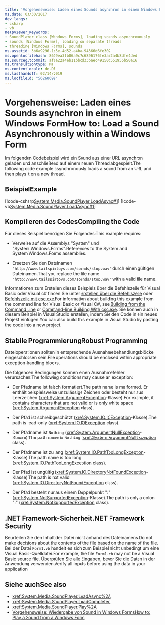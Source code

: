 ```yaml
---
title: 'Vorgehensweise: Laden eines Sounds asynchron in einem Windows Form'
ms.date: 03/30/2017
dev_langs:
- csharp
- vb
helpviewer_keywords:
- SoundPlayer class [Windows Forms], loading sounds asynchronously
- sounds [Windows Forms], loading on separate threads
- threading [Windows Forms], sounds
ms.assetid: 3b6a9296-1d5e-4d52-a4ba-94366d6fe302
ms.openlocfilehash: 8619ea3fb06a9c7c6896176fe3ae2a4b8dfe4ded
ms.sourcegitcommit: af0a22a4eb11bbcd33baec49150d551955b50a16
ms.translationtype: MT
ms.contentlocale: de-DE
ms.lasthandoff: 02/14/2019
ms.locfileid: "56260699"
---
```

# <a name="how-to-load-a-sound-asynchronously-within-a-windows-form"></a><span data-ttu-id="2d337-102">Vorgehensweise: Laden eines Sounds asynchron in einem Windows Form</span><span class="sxs-lookup"><span data-stu-id="2d337-102">How to: Load a Sound Asynchronously within a Windows Form</span></span>
<span data-ttu-id="2d337-103">Im folgenden Codebeispiel wird ein Sound aus einer URL asynchron geladen und anschließend auf einem neuen Thread abgespielt.</span><span class="sxs-lookup"><span data-stu-id="2d337-103">The following code example asynchronously loads a sound from an URL and then plays it on a new thread.</span></span>  
  
## <a name="example"></a><span data-ttu-id="2d337-104">Beispiel</span><span class="sxs-lookup"><span data-stu-id="2d337-104">Example</span></span>  
 [!code-csharp[System.Media.SoundPlayer.LoadAsync#1](../../../../samples/snippets/csharp/VS_Snippets_Winforms/System.Media.SoundPlayer.LoadAsync/CS/Form1.cs#1)]
 [!code-vb[System.Media.SoundPlayer.LoadAsync#1](../../../../samples/snippets/visualbasic/VS_Snippets_Winforms/System.Media.SoundPlayer.LoadAsync/VB/Form1.vb#1)]  
  
## <a name="compiling-the-code"></a><span data-ttu-id="2d337-105">Kompilieren des Codes</span><span class="sxs-lookup"><span data-stu-id="2d337-105">Compiling the Code</span></span>  
 <span data-ttu-id="2d337-106">Für dieses Beispiel benötigen Sie Folgendes:</span><span class="sxs-lookup"><span data-stu-id="2d337-106">This example requires:</span></span>  
  
-   <span data-ttu-id="2d337-107">Verweise auf die Assemblys "System" und "System.Windows.Forms".</span><span class="sxs-lookup"><span data-stu-id="2d337-107">References to the System and System.Windows.Forms assemblies.</span></span>  
  
-   <span data-ttu-id="2d337-108">Ersetzen Sie den Dateinamen `"http://www.tailspintoys.com/sounds/stop.wav"` durch einen gültigen Dateinamen.</span><span class="sxs-lookup"><span data-stu-id="2d337-108">That you replace the file name `"http://www.tailspintoys.com/sounds/stop.wav"` with a valid file name.</span></span>  
  
 <span data-ttu-id="2d337-109">Informationen zum Erstellen dieses Beispiels über die Befehlszeile für Visual Basic oder Visual c# finden Sie unter [erstellen über die Befehlszeile](../../../visual-basic/reference/command-line-compiler/building-from-the-command-line.md) oder [Befehlszeile mit csc.exe](../../../csharp/language-reference/compiler-options/command-line-building-with-csc-exe.md).</span><span class="sxs-lookup"><span data-stu-id="2d337-109">For information about building this example from the command line for Visual Basic or Visual C#, see [Building from the Command Line](../../../visual-basic/reference/command-line-compiler/building-from-the-command-line.md) or [Command-line Building With csc.exe](../../../csharp/language-reference/compiler-options/command-line-building-with-csc-exe.md).</span></span> <span data-ttu-id="2d337-110">Sie können auch in diesem Beispiel in Visual Studio erstellen, indem Sie den Code in ein neues Projekt einfügen.</span><span class="sxs-lookup"><span data-stu-id="2d337-110">You can also build this example in Visual Studio by pasting the code into a new project.</span></span>  
  
## <a name="robust-programming"></a><span data-ttu-id="2d337-111">Stabile Programmierung</span><span class="sxs-lookup"><span data-stu-id="2d337-111">Robust Programming</span></span>  
 <span data-ttu-id="2d337-112">Dateioperationen sollten in entsprechende Ausnahmebehandlungsblöcke eingeschlossen sein.</span><span class="sxs-lookup"><span data-stu-id="2d337-112">File operations should be enclosed within appropriate exception-handling blocks.</span></span>  
  
 <span data-ttu-id="2d337-113">Die folgenden Bedingungen können einen Ausnahmefehler verursachen:</span><span class="sxs-lookup"><span data-stu-id="2d337-113">The following conditions may cause an exception:</span></span>  
  
-   <span data-ttu-id="2d337-114">Der Pfadname ist falsch formatiert.</span><span class="sxs-lookup"><span data-stu-id="2d337-114">The path name is malformed.</span></span> <span data-ttu-id="2d337-115">Er enthält beispielsweise unzulässige Zeichen oder besteht nur aus Leerzeichen (<xref:System.ArgumentException>-Klasse).</span><span class="sxs-lookup"><span data-stu-id="2d337-115">For example, it contains characters that are not valid or is only white space (<xref:System.ArgumentException> class).</span></span>  
  
-   <span data-ttu-id="2d337-116">Der Pfad ist schreibgeschützt (<xref:System.IO.IOException>-Klasse).</span><span class="sxs-lookup"><span data-stu-id="2d337-116">The path is read-only (<xref:System.IO.IOException> class).</span></span>  
  
-   <span data-ttu-id="2d337-117">Der Pfadname ist `Nothing` (<xref:System.ArgumentNullException>-Klasse).</span><span class="sxs-lookup"><span data-stu-id="2d337-117">The path name is `Nothing` (<xref:System.ArgumentNullException> class).</span></span>  
  
-   <span data-ttu-id="2d337-118">Der Pfadname ist zu lang (<xref:System.IO.PathTooLongException>-Klasse).</span><span class="sxs-lookup"><span data-stu-id="2d337-118">The path name is too long (<xref:System.IO.PathTooLongException> class).</span></span>  
  
-   <span data-ttu-id="2d337-119">Der Pfad ist ungültig (<xref:System.IO.DirectoryNotFoundException>-Klasse).</span><span class="sxs-lookup"><span data-stu-id="2d337-119">The path is not valid (<xref:System.IO.DirectoryNotFoundException> class).</span></span>  
  
-   <span data-ttu-id="2d337-120">Der Pfad besteht nur aus einem Doppelpunkt ":" (<xref:System.NotSupportedException>-Klasse).</span><span class="sxs-lookup"><span data-stu-id="2d337-120">The path is only a colon ":" (<xref:System.NotSupportedException> class).</span></span>  
  
## <a name="net-framework-security"></a><span data-ttu-id="2d337-121">.NET Framework-Sicherheit</span><span class="sxs-lookup"><span data-stu-id="2d337-121">.NET Framework Security</span></span>  
 <span data-ttu-id="2d337-122">Beurteilen Sie den Inhalt der Datei nicht anhand des Dateinamens.</span><span class="sxs-lookup"><span data-stu-id="2d337-122">Do not make decisions about the contents of the file based on the name of the file.</span></span> <span data-ttu-id="2d337-123">Bei der Datei `Form1.vb` handelt es sich zum Beispiel nicht unbedingt um eine Visual Basic-Quelldatei.</span><span class="sxs-lookup"><span data-stu-id="2d337-123">For example, the file `Form1.vb` may not be a Visual Basic source file.</span></span> <span data-ttu-id="2d337-124">Überprüfen Sie alle Eingaben, bevor Sie die Daten in der Anwendung verwenden.</span><span class="sxs-lookup"><span data-stu-id="2d337-124">Verify all inputs before using the data in your application.</span></span>  
  
## <a name="see-also"></a><span data-ttu-id="2d337-125">Siehe auch</span><span class="sxs-lookup"><span data-stu-id="2d337-125">See also</span></span>
- <xref:System.Media.SoundPlayer.LoadAsync%2A>
- <xref:System.Media.SoundPlayer.LoadCompleted>
- <xref:System.Media.SoundPlayer.Play%2A>
- [<span data-ttu-id="2d337-126">Vorgehensweise: Wiedergabe von Sound in Windows Forms</span><span class="sxs-lookup"><span data-stu-id="2d337-126">How to: Play a Sound from a Windows Form</span></span>](../../../../docs/framework/winforms/controls/how-to-play-a-sound-from-a-windows-form.md)
